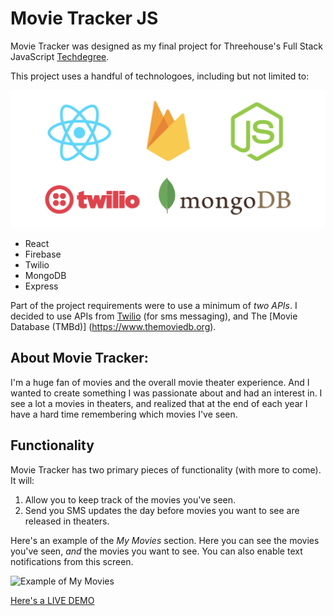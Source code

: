 # Movie Tracker JS

Movie Tracker was designed as my final project for Threehouse's Full Stack JavaScript [Techdegree](https://join.teamtreehouse.com/techdegree/ "Treehouse Techdegree"). 

This project uses a handful of technologoes, including but not limited to: 

![Movie Tracker Tech Stack](/README_Images/TechStack.png)

- React
- Firebase
- Twilio
- MongoDB
- Express

Part of the project requirements were to use a minimum of *two APIs*. I decided to use APIs from [Twilio](https://www.twilio.com) (for sms messaging), and The [Movie Database (TMBd)] (https://www.themoviedb.org).

## About Movie Tracker:

I'm a huge fan of movies and the overall movie theater experience. And I wanted to create something I was passionate about and had an interest in. I see a lot a movies in theaters, and realized that at the end of each year I have a hard time remembering which movies I've seen. 

## Functionality

Movie Tracker has two primary pieces of functionality (with more to come). It will:

1. Allow you to keep track of the movies you've seen.
2. Send you SMS updates the day before movies you want to see are released in theaters. 

Here's an example of the *My Movies* section. Here you can see the movies you've seen, *and* the movies you want to see.
You can also enable text notifications from this screen. 

![Example of My Movies](/README_Images/ExampleScreenshot.png "Screenshot of My Movies section")

[Here's a LIVE DEMO](https://www.movietracker.dev)

